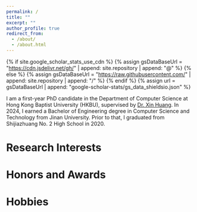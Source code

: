 ```yaml
---
permalink: /
title: ""
excerpt: ""
author_profile: true
redirect_from: 
  - /about/
  - /about.html
---
```


{% if site.google_scholar_stats_use_cdn %}
{% assign gsDataBaseUrl = "https://cdn.jsdelivr.net/gh/" | append: site.repository | append: "@" %}
{% else %}
{% assign gsDataBaseUrl = "https://raw.githubusercontent.com/" | append: site.repository | append: "/" %}
{% endif %}
{% assign url = gsDataBaseUrl | append: "google-scholar-stats/gs_data_shieldsio.json" %}

<span class='anchor' id='about-me'></span>

I am a first-year PhD candidate in the Department of Computer Science at Hong Kong Baptist University (HKBU), supervised by [Dr. Xin Huang](https://www.comp.hkbu.edu.hk/~xinhuang/index.html). In 2024, I earned a Bachelor of Engineering degree in Computer Science and Technology from Jinan University. Prior to that, I graduated from Shijiazhuang No. 2 High School in 2020.

  



# Research Interests

 




# Honors and Awards
 



# Hobbies


